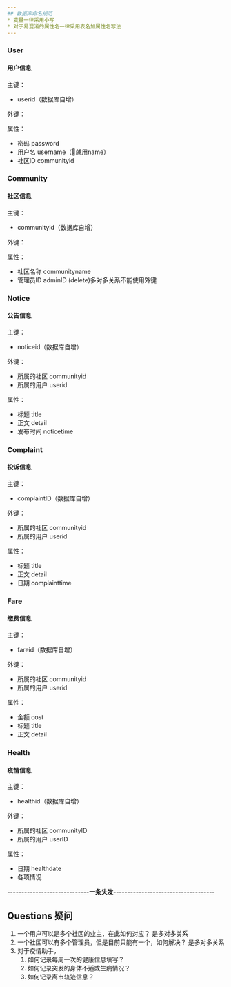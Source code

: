```yaml
---
## 数据库命名规范
* 变量一律采用小写
* 对于易混淆的属性名一律采用表名加属性名写法
---
```


### User

#### 用户信息

主键：

* userid（数据库自增）

外键：

属性：
* 密码 password
* 用户名 username（👴就用name）
* 社区ID communityid

### Community

#### 社区信息

主键：

* communityid（数据库自增）

外键：

属性：
* 社区名称 communityname
* 管理员ID adminID (delete)多对多关系不能使用外键

### Notice

#### 公告信息

主键：

* noticeid（数据库自增）

外键：

* 所属的社区 communityid
* 所属的用户 userid

属性：

* 标题 title
* 正文 detail
* 发布时间 noticetime

### Complaint

#### 投诉信息

主键：

* complaintID（数据库自增）

外键：

* 所属的社区 communityid
* 所属的用户 userid

属性：

* 标题 title
* 正文 detail
* 日期 complainttime

### Fare

#### 缴费信息

主键：

* fareid（数据库自增）

外键：

* 所属的社区 communityid
* 所属的用户 userid

属性：

* 金额 cost
* 标题 title
* 正文 detail

### Health

#### 疫情信息

主键：

* healthid（数据库自增）

外键：

* 所属的社区 communityID
* 所属的用户 userID

属性：

* 日期 healthdate
* 各项情况

**-----------------------------一条头发------------------------------------**


## Questions 疑问

1. 一个用户可以是多个社区的业主，在此如何对应？
是多对多关系
2. 一个社区可以有多个管理员，但是目前只能有一个，如何解决？
是多对多关系
3. 对于疫情助手，
    1. 如何记录每周一次的健康信息填写？
    2. 如何记录突发的身体不适或生病情况？
    3. 如何记录离市轨迹信息？

